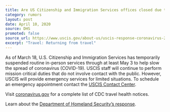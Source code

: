 ```yaml
---
title: Are US Citizenship and Immigration Services offices closed due to COVID-19?
category: rumors
layout: post
date: April 10, 2020
source: DHS
promoted: false
source_url: https://www.uscis.gov/about-us/uscis-response-coronavirus-2019-covid-19
excerpt: "Travel: Returning from travel"
---
```


As of March 18, U.S. Citizenship and Immigration Services has temporarily suspended routine in-person services through at least May 3 to help slow the spread of coronavirus (COVID-19). USCIS staff will continue to perform mission critical duties that do not involve contact with the public. However, USCIS will provide emergency services for limited situations. To schedule an emergency appointment contact the [USCIS Contact Center](https://www.uscis.gov/contactcenter).

Visit [coronavirus.gov](https://www.cdc.gov/coronavirus/2019-ncov/index.html) for a complete list of CDC travel health notices.

Learn about the [Department of Homeland Security’s response](https://www.dhs.gov/coronavirus).